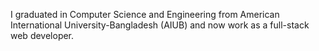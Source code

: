 I graduated in Computer Science and Engineering from American International University-Bangladesh (AIUB) and now work as a full-stack web developer.

<!---
azmainasd/azmainasd is a ✨ special ✨ repository because its `README.md` (this file) appears on your GitHub profile.
You can click the Preview link to take a look at your changes.
--->
